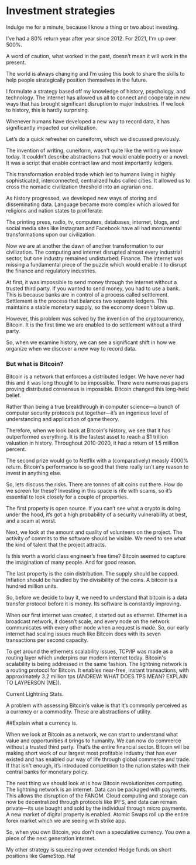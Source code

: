 ﻿# Investment strategies

Indulge me for a minute, because I know a thing or two about investing.

I’ve had a 80% return year after year since 2012. For 2021, I'm up over 500%.

A word of caution, what worked in the past, doesn’t mean it will work in the present. 

The world is always changing and I’m using this book to share the skills to help people strategically position themselves in the future.

I formulate a strategy based off my knowledge of history, psychology, and technology. The internet has allowed us all to connect and cooperate in new ways that has brought significant disruption to major industries. If we look to history, this is hardly surprising. 

Whenever humans have developed a new way to record data, it has significantly impacted our civilization.

Let’s do a quick refresher on cuneiform, which we discussed previously.

The invention of writing, cuneiform, wasn't quite like the writing we know today. It couldn’t describe abstractions that would enable poetry or a novel. It was a script that enable contract law and most importantly ledgers.

This transformation enabled trade which led to humans living in highly sophisticated, interconnected, centralized hubs called cities. It allowed us to cross the nomadic civilization threshold into an agrarian one.

As history progressed, we developed new ways of storing and disseminating data. Language became more complex which allowed for religions and nation states to proliferate.

The printing press, radio, tv, computers, databases, internet, blogs, and social media sites like Instagram and Facebook have all had monumental transformations upon our civilization.

Now we are at another the dawn of another transformation to our civilization. The computing and internet disrupted almost every industrial sector, but one industry remained undisturbed: Finance. The internet was missing a fundamental piece of the puzzle which would enable it to disrupt the finance and regulatory industries.

At first, it was impossible to send money through the internet without a trusted third party. If you wanted to send money, you had to use a bank. This is because banks are in control of a process called settlement. Settlement is the process that balances two separate ledgers. This maintains a stable monetary supply, so the economy doesn't blow up.

However, this problem was solved by the invention of the cryptocurrency, Bitcoin. It is the first time we are enabled to do settlement without a third party.

So, when we examine history, we can see a significant shift in how we organize when we discover a new way to record data.

### But what is Bitcoin?

Bitcoin is a network that enforces a distributed ledger. We have never had this and it was long thought to be impossible. There were numerous papers proving distributed consensus is impossible. Bitcoin changed this long-held belief.

Rather than being a true breakthrough in computer science—a bunch of computer security protocols put together—it’s an ingenious level of understanding and application of game theory. 

Therefore, when we look back at Bitcoin's history, we see that it has outperformed everything. It is the fastest asset to reach a $1 trillion valuation in history. Throughout 2010-2020, it had a return of 1.5 million percent.

The second prize would go to Netflix with a (comparatively) measly 4000% return. Bitcoin's performance is so good that there really isn't any reason to invest in anything else.

So, lets discuss the risks. There are tonnes of alt coins out there. How do we screen for these? Investing in this space is rife with scams, so it’s essential to look closely for a couple of properties.

The first property is open source. If you can’t see what a crypto is doing under the hood, it’s got a high probability of a security vulnerability at best, and a scam at worst.

Next, we look at the amount and quality of volunteers on the project. The activity of commits to the software should be visible. We need to see what the kind of talent that the project attracts.

Is this worth a world class engineer’s free time? Bitcoin seemed to capture the imagination of many people. And for good reason.

The last property is the coin distribution. The supply should be capped. Inflation should be handled by the divisibility of the coins. A bitcoin is a hundred million units.

So, before we decide to buy it, we need to understand that bitcoin is a data transfer protocol before it is money. Its software is constantly improving.

When our first internet was created, it started out as ethernet. Ethernet is a broadcast network, it doesn’t scale, and every node on the network communicates with every other node when a request is made. So, our early internet had scaling issues much like Bitcoin does with its seven transactions per second capacity.

To get around the ethernets scalability issues, TCP/IP was made as a routing layer which underpins our modern internet today. Bitcoin's scalability is being addressed in the same fashion. The lightning network
is a routing protocol for Bitcoin. It enables near-free, instant transactions, with approximately 3.2 million tps (ANDREW: WHAT DOES TPS MEAN? EXPLAIN TO LAYPERSON (ME)).

Current Lightning Stats.

A problem with assessing Bitcoin’s value is that it’s commonly perceived as a currency or a commodity. These are abstractions of utility. 

##Explain what a currency is. 

When we look at Bitcoin as a network, we can start to understand what value and opportunities it brings to humanity. We can now do commerce without a trusted third party. That’s the entire financial sector. Bitcoin will be making short work of our largest most profitable industry that has ever existed and has enabled our way of life through global commerce and trade. If that isn't enough, it’s introduced competition to the nation states with their central banks for monetary policy.

The next thing we should look at is how Bitcoin revolutionizes computing. The lightning network is an internet. Data can be packaged with payments. This allows the disruption of the FANGM. Cloud computing and storage can now be decentralized through protocols like IPFS, and data can remain private—its use bought and sold by the individual through micro
payments. A new market of digital property is enabled. Atomic Swaps roll up the entire forex market which we are seeing with strike app.

So, when you own Bitcoin, you don't own a speculative currency. You own a piece of the next generation internet.

My other strategy is squeezing over extended Hedge funds on short positions like GameStop. Ha!


